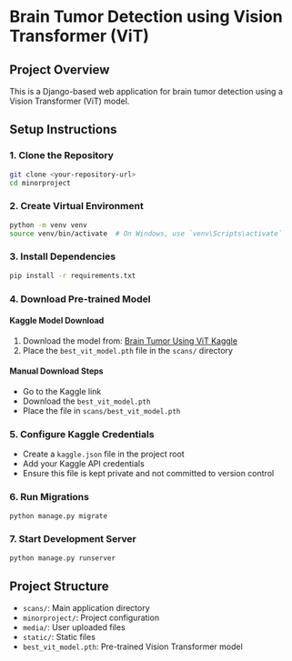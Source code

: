 # Brain Tumor Detection using Vision Transformer (ViT)

## Project Overview

This is a Django-based web application for brain tumor detection using a Vision Transformer (ViT) model.

## Setup Instructions

### 1. Clone the Repository

```bash
git clone <your-repository-url>
cd minorproject
```

### 2. Create Virtual Environment

```bash
python -m venv venv
source venv/bin/activate  # On Windows, use `venv\Scripts\activate`
```

### 3. Install Dependencies

```bash
pip install -r requirements.txt
```

### 4. Download Pre-trained Model

#### Kaggle Model Download

1. Download the model from: [Brain Tumor Using ViT Kaggle](https://www.kaggle.com/code/hri0123/brain-tumor-using-vit/output)
2. Place the `best_vit_model.pth` file in the `scans/` directory

#### Manual Download Steps

- Go to the Kaggle link
- Download the `best_vit_model.pth`
- Place the file in `scans/best_vit_model.pth`

### 5. Configure Kaggle Credentials

- Create a `kaggle.json` file in the project root
- Add your Kaggle API credentials
- Ensure this file is kept private and not committed to version control

### 6. Run Migrations

```bash
python manage.py migrate
```

### 7. Start Development Server

```bash
python manage.py runserver
```

## Project Structure

- `scans/`: Main application directory
- `minorproject/`: Project configuration
- `media/`: User uploaded files
- `static/`: Static files
- `best_vit_model.pth`: Pre-trained Vision Transformer model
